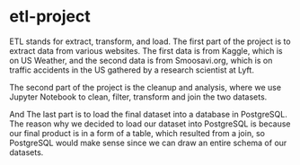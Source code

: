 # etl-project

ETL stands for extract, transform, and load. The first part of the project is to extract data from various websites. The first data is from Kaggle, which is on US Weather, and the second data is from Smoosavi.org, which is on traffic accidents in the US gathered by a research scientist at Lyft. 

The second part of the project is the cleanup and analysis, where we use Jupyter Notebook to clean, filter, transform and join the two datasets. 

And The last part is to load the final dataset into a database in PostgreSQL. The reason why we decided to load our dataset into PostgreSQL is because our final product is in a form of a table, which resulted  from a join, so PostgreSQL would make sense since we can draw an entire schema of our datasets.  
